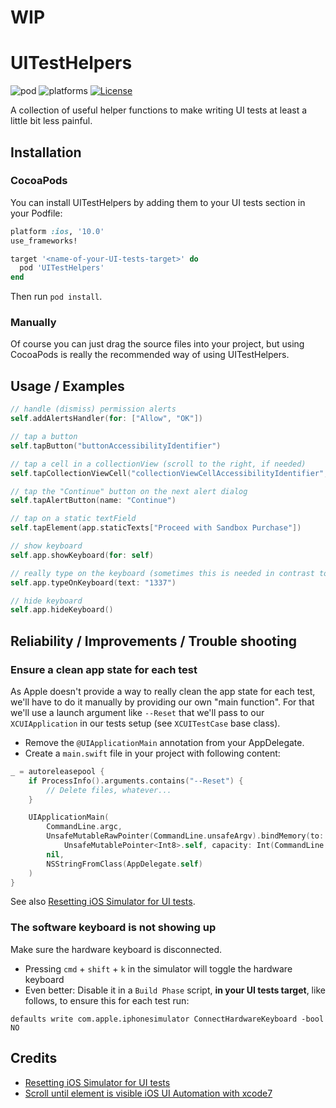 WIP
======

# UITestHelpers
![pod](https://img.shields.io/cocoapods/v/UITestHelpers.svg) ![platforms](https://img.shields.io/badge/platforms-iOS-00AFF0.svg) [![License](https://img.shields.io/badge/License-Apache%202.0-00AFF0.svg)](https://github.com/myposter-de/ios-ui-test-helpers/blob/master/LICENSE)

A collection of useful helper functions to make writing UI tests at least a little bit less painful.

## Installation

### CocoaPods

You can install UITestHelpers by adding them to your UI tests section in your Podfile:
```ruby
platform :ios, '10.0'
use_frameworks!

target '<name-of-your-UI-tests-target>' do
  pod 'UITestHelpers'
end
```

Then run `pod install`.

### Manually

Of course you can just drag the source files into your project, but using CocoaPods is really the recommended way of using UITestHelpers.

## Usage / Examples

```swift
// handle (dismiss) permission alerts
self.addAlertsHandler(for: ["Allow", "OK"])

// tap a button
self.tapButton("buttonAccessibilityIdentifier")

// tap a cell in a collectionView (scroll to the right, if needed)
self.tapCollectionViewCell("collectionViewCellAccessibilityIdentifier", in: "collectionViewAccessibilityIdentifier", scrollDirection: .right(100))

// tap the "Continue" button on the next alert dialog
self.tapAlertButton(name: "Continue")

// tap on a static textField
self.tapElement(app.staticTexts["Proceed with Sandbox Purchase"])

// show keyboard
self.app.showKeyboard(for: self)

// really type on the keyboard (sometimes this is needed in contrast to `XCUIElement.typeText`)
self.app.typeOnKeyboard(text: "1337")

// hide keyboard
self.app.hideKeyboard()
```

## Reliability / Improvements / Trouble shooting

### Ensure a clean app state for each test

As Apple doesn't provide a way to really clean the app state for each test, we'll have to do it manually by providing our own "main function".
For that we'll use a launch argument like `--Reset` that we'll pass to our `XCUIApplication` in our tests setup (see `XCUITestCase` base class).

- Remove the `@UIApplicationMain` annotation from your AppDelegate.
- Create a `main.swift` file in your project with following content:
```swift
_ = autoreleasepool {
    if ProcessInfo().arguments.contains("--Reset") {
        // Delete files, whatever...
    }

    UIApplicationMain(
        CommandLine.argc,
        UnsafeMutableRawPointer(CommandLine.unsafeArgv).bindMemory(to:
            UnsafeMutablePointer<Int8>.self, capacity: Int(CommandLine.argc)),
        nil,
        NSStringFromClass(AppDelegate.self)
    )
}
```

See also [Resetting iOS Simulator for UI tests][1].

### The software keyboard is not showing up

Make sure the hardware keyboard is disconnected.
- Pressing `cmd` + `shift` + `k` in the simulator will toggle the hardware keyboard
- Even better: Disable it in a `Build Phase` script, **in your UI tests target**, like follows, to ensure this for each test run:
```shell
defaults write com.apple.iphonesimulator ConnectHardwareKeyboard -bool NO
```

## Credits

- [Resetting iOS Simulator for UI tests][1]
- [Scroll until element is visible iOS UI Automation with xcode7][2]


[1]: https://m.pardel.net/resetting-ios-simulator-for-ui-tests-cd7fff57788e
[2]: https://stackoverflow.com/questions/32646539/scroll-until-element-is-visible-ios-ui-automation-with-xcode7
